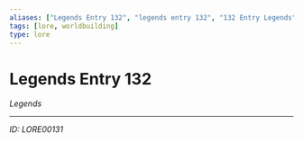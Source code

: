 ```yaml
---
aliases: ["Legends Entry 132", "legends entry 132", "132 Entry Legends"]
tags: [lore, worldbuilding]
type: lore
---
```


# Legends Entry 132

*Legends*

---
*ID: LORE00131*